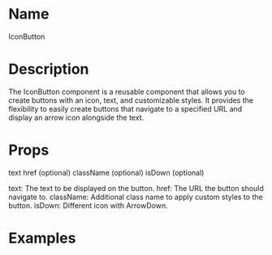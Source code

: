 # Name

IconButton

# Description

The IconButton component is a reusable component that allows you to create buttons with an icon, text, and customizable styles. It provides the flexibility to easily create buttons that navigate to a specified URL and display an arrow icon alongside the text.

# Props

text
href (optional)
className (optional)
isDown (optional)

text: The text to be displayed on the button.
href: The URL the button should navigate to.
className: Additional class name to apply custom styles to the button.
isDown: Different icon with ArrowDown.

# Examples

<IconButton text="Click me" href="/some-link" className="custom-class" />
